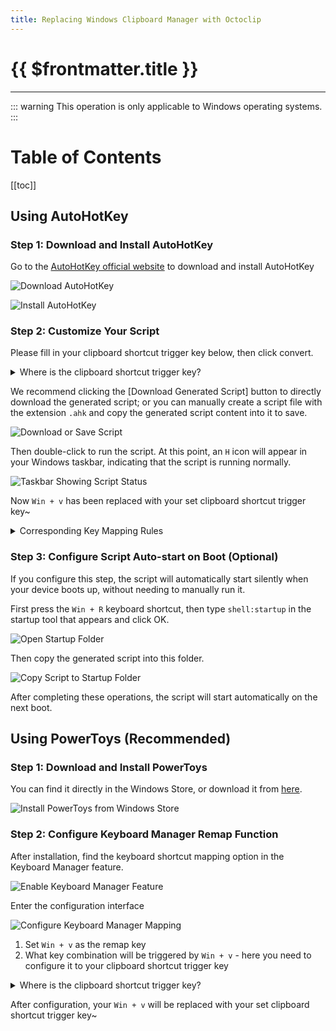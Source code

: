 ```yaml
---
title: Replacing Windows Clipboard Manager with Octoclip
---
```


# {{ $frontmatter.title }}

---

::: warning
This operation is only applicable to Windows operating systems.
:::

# Table of Contents

[[toc]]


## Using AutoHotKey

### Step 1: Download and Install AutoHotKey

Go to the [AutoHotKey official website](https://www.autohotkey.com/) to download and install AutoHotKey

![Download AutoHotKey](/replace-windows-clipboard/en/001-download-autohotkey.webp)

![Install AutoHotKey](/replace-windows-clipboard/en/002-install-autohotkey.webp)

### Step 2: Customize Your Script

Please fill in your clipboard shortcut trigger key below, then click convert.

<details>

<summary>Where is the clipboard shortcut trigger key?</summary>

![Octoclip Settings Interface](/replace-windows-clipboard/en/003-show-clipboard-shortcut-key.webp)

</details>

<ShortcutConverter lang="en" />

We recommend clicking the [Download Generated Script] button to directly download the generated script; or you can manually create a script file with the extension `.ahk` and copy the generated script content into it to save.

![Download or Save Script](/replace-windows-clipboard/en/004-save-script.webp)

Then double-click to run the script. At this point, an `H` icon will appear in your Windows taskbar, indicating that the script is running normally.

![Taskbar Showing Script Status](/replace-windows-clipboard/en/005-script-status.webp)

Now `Win + v` has been replaced with your set clipboard shortcut trigger key~

<details>

<summary>Corresponding Key Mapping Rules</summary>

| **Symbol** | **Corresponding Key** | **Description**         |
|------------|------------------------|-------------------------|
| `^`        | `Ctrl`                 | Control key             |
| `+`        | `Shift`                | Shift key               |
| `!`        | `Alt`                  | Alt key                 |
| `#`        | `Win`                  | Windows logo key        |

</details>

### Step 3: Configure Script Auto-start on Boot (Optional)

If you configure this step, the script will automatically start silently when your device boots up, without needing to manually run it.

First press the `Win + R` keyboard shortcut, then type `shell:startup` in the startup tool that appears and click OK.

![Open Startup Folder](/replace-windows-clipboard/en/006-run-open-shell-startup.webp)

Then copy the generated script into this folder.

![Copy Script to Startup Folder](/replace-windows-clipboard/en/007-copy-script-to-startup.webp)

After completing these operations, the script will start automatically on the next boot.


## Using PowerToys (Recommended)

### Step 1: Download and Install PowerToys

You can find it directly in the Windows Store, or download it from [here](https://aka.ms/installpowertoys).

![Install PowerToys from Windows Store](/replace-windows-clipboard/en/008-install-powertoys.webp)

### Step 2: Configure Keyboard Manager Remap Function

After installation, find the keyboard shortcut mapping option in the Keyboard Manager feature.

![Enable Keyboard Manager Feature](/replace-windows-clipboard/en/009-open-keyboard-manager.webp)

Enter the configuration interface

![Configure Keyboard Manager Mapping](/replace-windows-clipboard/en/010-configuration-keyboard-manager.webp)

1. Set `Win + v` as the remap key
2. What key combination will be triggered by `Win + v` - here you need to configure it to your clipboard shortcut trigger key

<details>

<summary>Where is the clipboard shortcut trigger key?</summary>

![Octoclip Settings Interface](/replace-windows-clipboard/en/003-show-clipboard-shortcut-key.webp)

</details>

After configuration, your `Win + v` will be replaced with your set clipboard shortcut trigger key~
